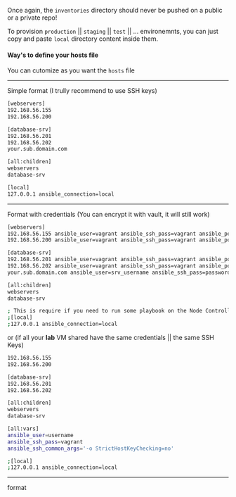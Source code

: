 
Once again, the `inventories` directory should never be pushed on a public or a private repo!

To provision `production` || `staging` || `test` || ... environemnts, you can just copy and paste `local` directory content inside them.


#### Way's to define your hosts file

You can cutomize as you want the `hosts` file 

---

Simple format (I trully recommend  to use SSH keys)

```bash
[webservers]
192.168.56.155
192.168.56.200

[database-srv]
192.168.56.201
192.168.56.202
your.sub.domain.com

[all:children]
webservers
database-srv

[local]
127.0.0.1 ansible_connection=local
```

---

Format with credentials (You can encrypt it with vault, it will still work)
```bash
[webservers]
192.168.56.155 ansible_user=vagrant ansible_ssh_pass=vagrant ansible_port=22 
192.168.56.200 ansible_user=vagrant ansible_ssh_pass=vagrant ansible_port=22 

[database-srv]
192.168.56.201 ansible_user=vagrant ansible_ssh_pass=vagrant ansible_port=22 
192.168.56.202 ansible_user=vagrant ansible_ssh_pass=vagrant ansible_port=22 
your.sub.domain.com ansible_user=srv_username ansible_ssh_pass=password ansible_port=22 

[all:children]
webservers
database-srv

; This is require if you need to run some playbook on the Node Controller(s)
;[local]
;127.0.0.1 ansible_connection=local
```

or (if all your **lab** VM shared have the same credentials || the same SSH Keys)

```bash
192.168.56.155
192.168.56.200

[database-srv]
192.168.56.201
192.168.56.202

[all:children]
webservers
database-srv

[all:vars]
ansible_user=username
ansible_ssh_pass=vagrant
ansible_ssh_common_args='-o StrictHostKeyChecking=no'

;[local]
;127.0.0.1 ansible_connection=local
```

---

format

```bash

```
